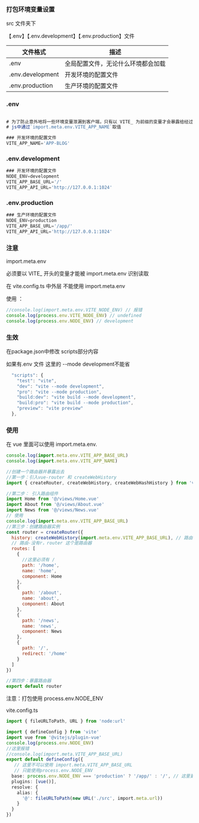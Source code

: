 ### 打包环境变量设置

src 文件夹下

【.env】【.env.development】【.env.production】文件

| 文件格式         | 描述                               |
| ---------------- | ---------------------------------- |
| .env             | 全局配置文件，无论什么环境都会加载 |
| .env.development | 开发环境的配置文件                 |
| .env.production  | 生产环境的配置文件                 |

### .env

```js

# 为了防止意外地将一些环境变量泄漏到客户端，只有以 VITE_ 为前缀的变量才会暴露给经过 vite 处理的代码。
# js中通过`import.meta.env.VITE_APP_NAME`取值

### 开发环境的配置文件
VITE_APP_NAME='APP-BLOG'

```

### .env.development

```js
### 开发环境的配置文件
NODE_ENV=development
VITE_APP_BASE_URL='/'
VITE_APP_API_URL='http://127.0.0.1:1024'
```

### .env.production

```js
### 生产环境的配置文件
NODE_ENV=production
VITE_APP_BASE_URL='/app/'
VITE_APP_API_URL='http://127.0.0.1:1024'

```



### 注意

import.meta.env 

必须要以 VITE_ 开头的变量才能被 import.meta.env  识别读取

在 vite.config.ts 中外层 不能使用 import.meta.env

使用 ：

```ts
//console.log(import.meta.env.VITE_NODE_ENV) // 报错
console.log(process.env.VITE_NODE_ENV) // undefined
console.log(process.env.NODE_ENV) // development
```





### 生效

在package.json中修改 scripts部分内容

如果有.env 文件 这里的 --mode development不能省

```js
  "scripts": {
    "test": "vite",
    "dev": "vite --mode development",
    "pro": "vite --mode production",
    "build:dev": "vite build --mode development",
    "build:pro": "vite build --mode production",
    "preview": "vite preview"
  },
```



### 使用

在 vue 里面可以使用 import.meta.env.

```js
console.log(import.meta.env.VITE_APP_BASE_URL)
console.log(import.meta.env.VITE_APP_NAME)

//创建一个路由器并暴露出去
//第一步：引入vue-router 和 createWebHistory
import { createRouter, createWebHistory, createWebHashHistory } from 'vue-router'

//第二步： 引入路由组件
import Home from '@/views/Home.vue'
import About from '@/views/About.vue'
import News from '@/views/News.vue'
// 使用
console.log(import.meta.env.VITE_APP_BASE_URL)
//第三步：创建路由器实例
const router = createRouter({
  history: createWebHistory(import.meta.env.VITE_APP_BASE_URL), // 路由的工作模式
  // 路由-没有r，router 这个是路由器
  routes: [
    {
      //这里必须有 /
      path: '/home',
      name: 'home',
      component: Home
    },
    {
      path: '/about',
      name: 'about',
      component: About
    },
    {
      path: '/news',
      name: 'news',
      component: News
    },
    {
      path: '/',
      redirect: '/home'
    }
  ]
})

//第四步：暴露路由器
export default router


```

注意：打包使用  process.env.NODE_ENV

vite.config.ts

```ts
import { fileURLToPath, URL } from 'node:url'

import { defineConfig } from 'vite'
import vue from '@vitejs/plugin-vue'
console.log(process.env.NODE_ENV)
//这里报错
//console.log(import.meta.VITE_APP_BASE_URL)
export default defineConfig({
   // 这里不可以使用 import.meta.VITE_APP_BASE_URL
   // 只能使用process.env.NODE_ENV  
  base: process.env.NODE_ENV === 'production' ? '/app/' : '/', // 这里更改打包相对路径
  plugins: [vue()],
  resolve: {
    alias: {
      '@': fileURLToPath(new URL('./src', import.meta.url))
    }
  }
})

```


